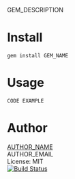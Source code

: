 GEM_DESCRIPTION

Install
=======

    gem install GEM_NAME

Usage
=====

    CODE EXAMPLE

Author
======
[AUTHOR_NAME](AUTHOR_HOMEPAGE)<br/>
AUTHOR_EMAIL<br/>
License: MIT<br/>
[![Build Status](https://travis-ci.org/AUTHOR_GITHUB/GEM_NAME.png)](https://travis-ci.org/AUTHOR_GITHUB/GEM_NAME)
